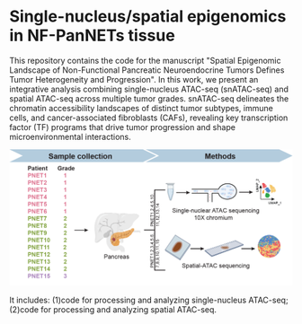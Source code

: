 # Single-nucleus/spatial epigenomics in NF-PanNETs tissue

This repository contains the code for the manuscript "Spatial Epigenomic Landscape of Non-Functional Pancreatic Neuroendocrine Tumors Defines Tumor Heterogeneity and Progression". In this work, we present an integrative analysis combining single-nucleus ATAC-seq (snATAC-seq) and spatial ATAC-seq across multiple tumor grades. snATAC-seq delineates the chromatin accessibility landscapes of distinct tumor subtypes, immune cells, and cancer-associated fibroblasts (CAFs), revealing key transcription factor (TF) programs that drive tumor progression and shape microenvironmental interactions.   

![Overview of analysis](https://raw.githubusercontent.com/Xiangjun99/NF-PanNETs-ATAC-project/main/Figures/scheme.png)

It includes: 
(1)code for processing and analyzing single-nucleus ATAC-seq;
(2)code for processing and analyzing spatial ATAC-seq.
